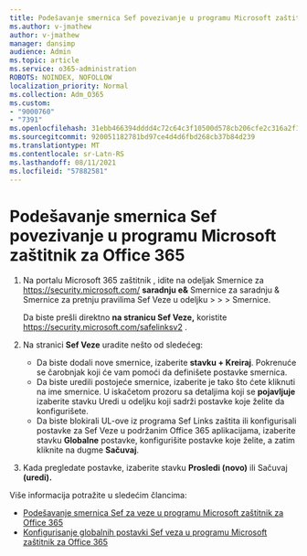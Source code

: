 ```yaml
---
title: Podešavanje smernica Sef povezivanje u programu Microsoft zaštitnik za Office 365
ms.author: v-jmathew
author: v-jmathew
manager: dansimp
audience: Admin
ms.topic: article
ms.service: o365-administration
ROBOTS: NOINDEX, NOFOLLOW
localization_priority: Normal
ms.collection: Adm_O365
ms.custom:
- "9000760"
- "7391"
ms.openlocfilehash: 31ebb466394dddd4c72c64c3f10500d578cb206cfe2c316a2f12d9a34bff130d
ms.sourcegitcommit: 920051182781bd97ce4d4d6fbd268cb37b84d239
ms.translationtype: MT
ms.contentlocale: sr-Latn-RS
ms.lasthandoff: 08/11/2021
ms.locfileid: "57882581"
---
```

# <a name="set-up-safe-link-policies-in-microsoft-defender-for-office-365"></a>Podešavanje smernica Sef povezivanje u programu Microsoft zaštitnik za Office 365

1. Na portalu Microsoft 365 zaštitnik , idite na odeljak Smernice za <https://security.microsoft.com/> **saradnju e&** Smernice za saradnju & Smernice za pretnju pravilima Sef Veze u odeljku \>  \>  \>  Smernice. 

   Da biste prešli direktno **na stranicu Sef Veze,** koristite <https://security.microsoft.com/safelinksv2> .

2. Na stranici **Sef Veze** uradite nešto od sledećeg:
   - Da biste dodali nove smernice, izaberite **stavku + Kreiraj**. Pokrenuće se čarobnjak koji će vam pomoći da definišete postavke smernica.
   - Da biste uredili postojeće smernice, izaberite je tako što ćete kliknuti na ime smernice. U iskačetom prozoru sa detaljima koji se **pojavljuje** izaberite stavku Uredi u odeljku koji sadrži postavke koje želite da konfigurišete.
   - Da biste blokirali UL-ove iz programa Sef Links zaštita ili konfigurisali postavke za Sef Veze u podržanim Office 365 aplikacijama, izaberite stavku **Globalne** postavke, konfigurišite postavke koje želite, a zatim kliknite na dugme **Sačuvaj**.

3. Kada pregledate postavke, izaberite stavku **Prosledi (novo)** ili Sačuvaj **(uredi).**

Više informacija potražite u sledećim člancima:

- [Podešavanje smernica Sef za veze u programu Microsoft zaštitnik za Office 365](https://docs.microsoft.com/microsoft-365/security/office-365-security/set-up-safe-links-policies)
- [Konfigurisanje globalnih postavki Sef veza u programu Microsoft zaštitnik za Office 365](https://docs.microsoft.com/microsoft-365/security/office-365-security/configure-global-settings-for-safe-links)

